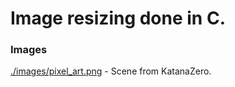 # Image resizing done in C.

### Images

[./images/pixel_art.png](https://github.com/prashantrahul141/image-resizing-c/blob/main/images/pixel_art.png) - Scene from KatanaZero.
